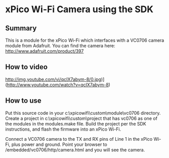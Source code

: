 # xPico Wi-Fi Camera using the SDK

## Summary
This is a module for the xPico Wi-Fi which interfaces with a VC0706 camera module from Adafruit. You can find the camera here: http://www.adafruit.com/product/397

## How to video
http://img.youtube.com/vi/qcIX7abym-8/0.jpg)](http://www.youtube.com/watch?v=qcIX7abym-8)

## How to use
Put this source code in your c:\xpicowifi\custom\module\vc0706 directory. Create a project in c:\xpicowifi\custom\project that has vc0706 as one of the modules in the modules.make file. Build the project per the SDK instructions, and flash the firmware into an xPico Wi-Fi.

Connect a VC0706 camera to the TX and RX pins of Line 1 in the xPico Wi-Fi, plus power and ground. Point your browser to <xpico wifi ip address>/embedded/vc0706/http/camera.html and you will see the camera.